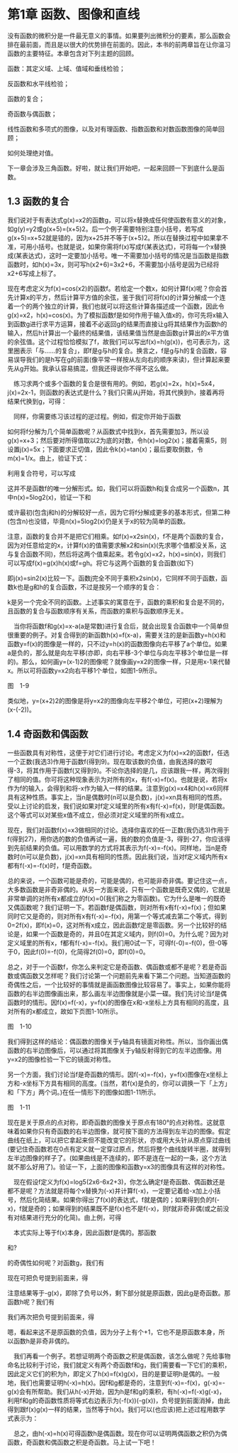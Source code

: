 # 第1章 函数、图像和直线

没有函数的微积分是一件最无意义的事情。如果要列出微积分的要素，那么函数会排在最前面，而且是以很大的优势排在前面的。因此，本书的前两章旨在让你温习函数的主要特征。本章包含对下列主题的回顾。

函数：其定义域、上域、值域和垂线检验；

反函数和水平线检验；

函数的复合；

奇函数与偶函数；

线性函数和多项式的图像，以及对有理函数、指数函数和对数函数图像的简单回顾；

如何处理绝对值。

下一章会涉及三角函数。好啦，就让我们开始吧，一起来回顾一下到底什么是函数。

## 1.3 函数的复合


我们说对于有表达式g(x)=x2的函数g，可以将x替换成任何使函数有意义的对象，如g(y)=y2或g(x+5)=(x+5)2。后一个例子需要特别注意小括号，若写成g(x+5)=x+52就是错的，因为x+25并不等于(x+5)2。所以在替换过程中如果拿不准，可用小括号。也就是说，如果你需将f(x)写成f(某表达式)，可将每一个x替换成(某表达式)，这时一定要加小括号。唯一不需要加小括号的情况是当函数是指数函数时，如h(x)=3x，则可写h(x2+6)=3x2+6，不需要加小括号是因为已经将x2+6写成上标了。

现在考虑定义为f(x)=cos(x2)的函数f。若给定一个数x，如何计算f(x)呢？你会首先计算x的平方，然后计算平方值的余弦，鉴于我们可将f(x)的计算分解成一个连着一个的两个独立的计算，我们也就可以将这些计算各描述成一个函数，因此令g(x)=x2，h(x)=cos(x)。为了模拟函数f是如何作用于输入值x的，你可先将x输入到函数g进行求平方运算，接着不必返回g的结果而直接让g将其结果作为函数h的输入，然后h计算出一个最终的结果值，该结果值当然是由函数g计算出的x平方值的余弦值。这个过程恰恰模拟了f，故我们可以写出f(x)=h(g(x))，也可表示为，这里圈表示「与……的复合」，即f是g与h的复合。换言之，f是g与h的复合函数，容易误导我们的是h写在g的前面(像平常一样按从左向右的顺序来读)，但计算起来要先从g开始。我承认容易搞混，但我还得说你不得不这么做。

　练习求两个或多个函数的复合是很有用的。例如，若g(x)=2x，h(x)=5x4，j(x)=2x-1，则函数的表达式是什么？我们只需从j开始，将其代换到h，接着再将结果代换到g，可得：



　同样，你需要练习该过程的逆过程。例如，假定你开始于函数



如何将f分解为几个简单函数呢？从函数式中找到x，首先需要加3，所以设g(x)=x+3；然后要对所得值取以2为底的对数，令h(x)=log2(x)；接着需乘5，则设置j(x)=5x；下面要求正切值，因此令k(x)=tan(x)；最后要取倒数，令m(x)=1/x。由上，验证下式：



利用复合符号，可以写成



这并不是函数f的唯一分解形式。如，我们可以将函数h和j复合成另一个函数n，其中n(x)=5log2(x)，验证一下和



或许最初(包含j和h)的分解较好一点，因为它将f分解成更多的基本形式，但第二种(包含n)也没错，毕竟n(x)=5log2(x)仍是关于x的较为简单的函数。

注意，函数的复合并不是把它们相乘。如f(x)=x2sin(x)，f不是两个函数的复合，因为对任意给定的x，计算f(x)的值需要求解x2和sin(x)(先求哪个值都没关系，这与复合函数不同)，然后将这两个值乘起来。若令g(x)=x2，h(x)=sin(x)，则我们可以写成f(x)=g(x)h(x)或f=gh。将它与这两个函数的复合函数(如下)



即j(x)=sin2(x)比较一下。函数j完全不同于乘积x2sin(x)，它同样不同于函数，函数k也是g和h的复合函数，不过是按另一个顺序的复合：



k是另一个完全不同的函数。上述事实的寓意在于，函数的乘积和复合是不同的，且函数的复合与函数顺序有关系，而函数的乘积与函数顺序无关。

　当你将函数f和g(x)=x-a(a是常数)进行复合后，就会出现复合函数中一个简单但很重要的例子。对复合得到的新函数h(x)=f(x-a)，需要关注的是新函数y=h(x)和函数y=f(x)的图像是一样的，只不过y=h(x)的函数图像向右平移了a个单位。如果a是负的，那么就是向左平移(亦即，向右平移-3个单位与向左平移3个单位是一样的)。那么，如何画y=(x-1)2的图像呢？就像画y=x2的图像一样，只是用x-1来代替x。所以可将函数y=x2向右平移1个单位，如图1-9所示。



图　1-9

类似地，y=(x+2)2的图像是将y=x2的图像向左平移2个单位，可把(x+2)理解为(x-(-2))。





## 1.4 奇函数和偶函数


一些函数具有对称性，这便于对它们进行讨论。考虑定义为f(x)=x2的函数f，任选一个正数(我选3)作用于函数f(得到9)。现在取该数的负值，由我选择的数可得-3，将其作用于函数f(又得到9)。不论你选择的是几，应该跟我一样，两次得到了相同的值。你可将这种现象表示为对所有的x，有f(-x)=f(x)。也就是说，若将x作为f的输入，会得到和将-x作为输入一样的结果。注意到g(x)=x4和h(x)=x6同样具有这种性质。事实上，当n是偶数时(n可以是负数)，j(x)=xn具有相同的性质。受以上讨论的启发，我们说如果对f定义域里的所有x有f(-x)=f(x)，则f是偶函数。这个等式可以对某些x值不成立，但必须对定义域里的所有x成立。

现在，我们对函数f(x)=x3做相同的讨论。选择你喜欢的任一正数(我仍选3)作用于f(得到27)，用你选的数的负值再试一遍，我的数的负值是-3，得到-27，你应该得到先前结果的负值。可以用数学的方式将其表示为f(-x)=-f(x)。同样地，当n是奇数时(n可以是负数)，j(x)=xn具有相同的性质。因此我们说，当对f定义域内所有x都有f(-x)=-f(x)时，f是奇函数。

总的来说，一个函数可能是奇的，可能是偶的，也可能非奇非偶。要记住这一点，大多数函数是非奇非偶的。从另一方面来说，只有一个函数是既奇又偶的，它就是非常单调的对所有x都成立的f(x)=0(我们称之为零函数)。它为什么是唯一的既奇又偶函数呢？我们证明一下。若函数f是偶函数，则对所有x有f(-x)=f(x)；但如果同时它又是奇的，则对所有x有f(-x)=-f(x)，用第一个等式减去第二个等式，得到0=2f(x)，即f(x)=0，这对所有x成立，因此函数f定是零函数。另一个比较好的结论是，如果一个函数是奇的，并且0在其定义域内，则f(0)=0。为什么呢？因为对定义域里的所有x，f都有f(-x)=-f(x)。我们用0试一下，可得f(-0)=-f(0)，但-0等于0，因此f(0)=-f(0)，化简得2f(0)=0，即f(0)=0。

总之，对于一个函数f，你怎么来判定它是奇函数、偶函数或都不是呢？若是奇函数或偶函数又怎样呢？我们讨论第一个问题前先来看下第二个问题。当知道函数的奇偶性之后，一个比较好的事情就是画函数图像比较容易了。事实上，如果你能将函数的右半边图像画出来，那么画左半边图像就是小菜一碟。我们先讨论当f是偶函数时的情形。因f(x)=f(-x)，y=f(x)的图像在x和-x坐标上方具有相同的高度，且对所有的x都成立，故如下页图1-10所示。



图　1-10

我们得到这样的结论：偶函数的图像关于y轴具有镜面对称性。所以，当你画出偶函数的右半边图像后，可以通过将其图像关于y轴反射得到它的左半边图像。用y=x2的图像检验一下它的镜面对称性。

另一个方面，我们讨论当f是奇函数的情形。因f(-x)=-f(x)，y=f(x)图像在x坐标上方和-x坐标下方具有相同的高度。(当然，若f(x)是负的，你可以调换一下「上方」和「下方」两个词。)在任一情形下的图像如图1-11所示。



图　1-11

现在是关于原点的点对称，即奇函数的图像关于原点有180°的点对称性。这就意味着如果你只有奇函数的右半边图像，就可按下面的方法得到左半边的图像。假定曲线在纸上，可以把它拿起来但不能改变它的形状，亦或用大头针从原点穿过曲线(要记住奇函数若在0点有定义就一定穿过原点，然后将整个曲线旋转半圈，就得到左半边图像的样子了。(如果曲线是不连续的，即不是连在一起的一条，这个方法就不那么好用了)。验证一下，上面的图像和函数y=x3的图像具有这样的对称性。

　现在假设f定义为f(x)=log5(2x6-6x2+3)，你怎么确定f是奇函数、偶函数还是都不是呢？方法就是将每个x替换为(-x)并计算f(-x)，一定要记着给-x加上小括号，然后化简结果。如果你得出了f(x)的表达式，f就是偶的；如果得到负的f(-x)，f就是奇的；如果得到的结果既不是f(x)也不是f(-x)，则f就非奇非偶(或之前没有对结果进行充分的化简)。由上例，可得



　本式实际上等于f(x)本身，因此函数f是偶的。那函数

和?

的奇偶性如何呢？对函数g，我们有



现在可把负号提到前面来，得



注意结果等于-g(x)，即除了负号以外，剩下部分就是原函数，因此g是奇函数。那函数h呢？我们有



我们再次把负号提到前面来，得



嗯，看起来这不是原函数的负值，因为分子上有个+1，它也不是原函数本身，所以函数h是非奇非偶的。

　我们再看一个例子。若想证明两个奇函数之积是偶函数，该怎么做呢？先给事物命名比较利于讨论，我们就定义有两个奇函数f和g，我们需要看一下它们的乘积，因此定义它们的积为h，即定义了h(x)=f(x)g(x)，目的是要证明h是偶的。一般地，我们也需要证明h(-x)=h(x)。因f和g都是奇的，注意到f(-x)=-f(x)，g(-x)=-g(x)会有所帮助。我们从h(-x)开始，因为h是f和g的乘积，有h(-x)=f(-x)g(-x)，利用f和g的奇函数性质将等式右边表示为(-f(x))(-g(x))，负号提到前面消掉，由此得到跟f(x)g(x)一样的结果，当然等于h(x)。我们可以(也应该)把上述过程用数学式表示为：



　总之，由h(-x)=h(x)可得函数h是偶函数。现在你可以证明两偶函数之积仍为偶函数，奇函数和偶函数之积是奇函数。马上试一下吧！


